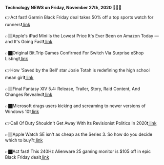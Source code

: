 <b>Technology NEWS on Friday, November 27th, 2020</b> 📡📡📡 

👉Act fast! Garmin Black Friday deal takes 50% off a top sports watch for runners❗️<a href='https://techblock.club/?p=8511'> link</a>

👉🏽Apple's iPad Mini Is the Lowest Price It's Ever Been on Amazon Today — and It's Going Fast❗️<a href='https://techblock.club/?p=8513'> link</a>

👉🏿Original Bit.Trip Games Confirmed For Switch Via Surprise eShop Listing❗️<a href='https://techblock.club/?p=8515'> link</a>

👉How 'Saved by the Bell' star Josie Totah is redefining the high school mean girl❗️<a href='https://techblock.club/?p=8517'> link</a>

👉🏽Final Fantasy XIV 5.4: Release, Trailer, Story, Raid Content, And Changes Revealed❗️<a href='https://techblock.club/?p=8519'> link</a>

👉🏿Microsoft drags users kicking and screaming to newer versions of Windows 10❗️<a href='https://techblock.club/?p=8521'> link</a>

👉Call Of Duty Shouldn't Get Away With Its Revisionist Politics In 2020❗️<a href='https://techblock.club/?p=8523'> link</a>

👉🏽Apple Watch SE isn't as cheap as the Series 3. So how do you decide which to buy?❗️<a href='https://techblock.club/?p=8525'> link</a>

👉🏿Act fast! This 240Hz Alienware 25 gaming monitor is $105 off in epic Black Friday deal❗️<a href='https://techblock.club/?p=8527'> link</a>

